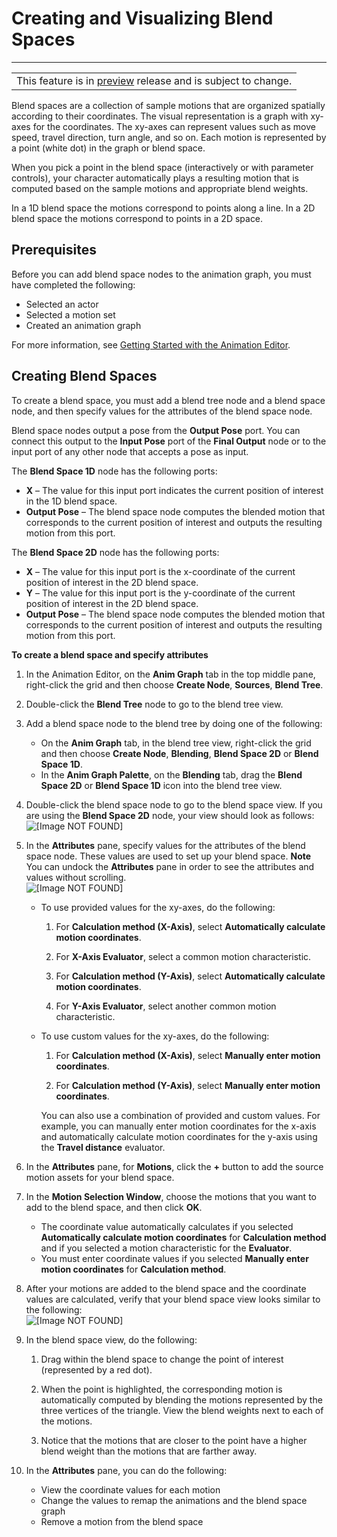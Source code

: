 # Creating and Visualizing Blend Spaces<a name="animation-editor-blend-spaces"></a>


****  

|  | 
| --- |
| This feature is in [preview](https://docs.aws.amazon.com/lumberyard/latest/userguide/ly-glos-chap.html#preview) release and is subject to change\.  | 

Blend spaces are a collection of sample motions that are organized spatially according to their coordinates\. The visual representation is a graph with xy\-axes for the coordinates\. The xy\-axes can represent values such as move speed, travel direction, turn angle, and so on\. Each motion is represented by a point \(white dot\) in the graph or blend space\.

When you pick a point in the blend space \(interactively or with parameter controls\), your character automatically plays a resulting motion that is computed based on the sample motions and appropriate blend weights\.

In a 1D blend space the motions correspond to points along a line\. In a 2D blend space the motions correspond to points in a 2D space\.

## Prerequisites<a name="animation-editor-blend-spaces-prerequisites"></a>

Before you can add blend space nodes to the animation graph, you must have completed the following:
+ Selected an actor
+ Selected a motion set
+ Created an animation graph

For more information, see [Getting Started with the Animation Editor](animation-editor-quick-start.md)\.

## Creating Blend Spaces<a name="animation-editor-create-blend-spaces"></a>

To create a blend space, you must add a blend tree node and a blend space node, and then specify values for the attributes of the blend space node\.

Blend space nodes output a pose from the **Output Pose** port\. You can connect this output to the **Input Pose** port of the **Final Output** node or to the input port of any other node that accepts a pose as input\.

The **Blend Space 1D** node has the following ports:
+ **X** – The value for this input port indicates the current position of interest in the 1D blend space\.
+ **Output Pose** – The blend space node computes the blended motion that corresponds to the current position of interest and outputs the resulting motion from this port\.

The **Blend Space 2D** node has the following ports:
+ **X** – The value for this input port is the x\-coordinate of the current position of interest in the 2D blend space\.
+ **Y** – The value for this input port is the y\-coordinate of the current position of interest in the 2D blend space\.
+ **Output Pose** – The blend space node computes the blended motion that corresponds to the current position of interest and outputs the resulting motion from this port\.

**To create a blend space and specify attributes**

1. In the Animation Editor, on the **Anim Graph** tab in the top middle pane, right\-click the grid and then choose **Create Node**, **Sources**, **Blend Tree**\.

1. Double\-click the **Blend Tree** node to go to the blend tree view\.

1. Add a blend space node to the blend tree by doing one of the following:
   + On the **Anim Graph** tab, in the blend tree view, right\-click the grid and then choose **Create Node**, **Blending**, **Blend Space 2D** or **Blend Space 1D**\.
   + In the **Anim Graph Palette**, on the **Blending** tab, drag the **Blend Space 2D** or **Blend Space 1D** icon into the blend tree view\.

1. Double\-click the blend space node to go to the blend space view\. If you are using the **Blend Space 2D** node, your view should look as follows:  
![\[Image NOT FOUND\]](http://docs.aws.amazon.com/lumberyard/latest/userguide/images/actor-animation/blend-space-2d-node-view.png)

1. In the **Attributes** pane, specify values for the attributes of the blend space node\. These values are used to set up your blend space\.
**Note**  
You can undock the **Attributes** pane in order to see the attributes and values without scrolling\.  
![\[Image NOT FOUND\]](http://docs.aws.amazon.com/lumberyard/latest/userguide/images/actor-animation/animation-editor-attributes-pane.png)
   + To use provided values for the xy\-axes, do the following:

     1. For **Calculation method \(X\-Axis\)**, select **Automatically calculate motion coordinates**\.

     1. For **X\-Axis Evaluator**, select a common motion characteristic\.

     1. For **Calculation method \(Y\-Axis\)**, select **Automatically calculate motion coordinates**\.

     1. For **Y\-Axis Evaluator**, select another common motion characteristic\.
   + To use custom values for the xy\-axes, do the following:

     1. For **Calculation method \(X\-Axis\)**, select **Manually enter motion coordinates**\.

     1. For **Calculation method \(Y\-Axis\)**, select **Manually enter motion coordinates**\.

     You can also use a combination of provided and custom values\. For example, you can manually enter motion coordinates for the x\-axis and automatically calculate motion coordinates for the y\-axis using the **Travel distance** evaluator\.

1. In the **Attributes** pane, for **Motions**, click the **\+** button to add the source motion assets for your blend space\.

1. In the **Motion Selection Window**, choose the motions that you want to add to the blend space, and then click **OK**\.
   + The coordinate value automatically calculates if you selected **Automatically calculate motion coordinates** for **Calculation method** and if you selected a motion characteristic for the **Evaluator**\.
   + You must enter coordinate values if you selected **Manually enter motion coordinates** for **Calculation method**\.

1. After your motions are added to the blend space and the coordinate values are calculated, verify that your blend space view looks similar to the following:  
![\[Image NOT FOUND\]](http://docs.aws.amazon.com/lumberyard/latest/userguide/images/actor-animation/animation-editor-blend-space-example.png)

1. In the blend space view, do the following:

   1. Drag within the blend space to change the point of interest \(represented by a red dot\)\.

   1. When the point is highlighted, the corresponding motion is automatically computed by blending the motions represented by the three vertices of the triangle\. View the blend weights next to each of the motions\.

   1. Notice that the motions that are closer to the point have a higher blend weight than the motions that are farther away\.

1. In the **Attributes** pane, you can do the following:
   + View the coordinate values for each motion
   + Change the values to remap the animations and the blend space graph
   + Remove a motion from the blend space